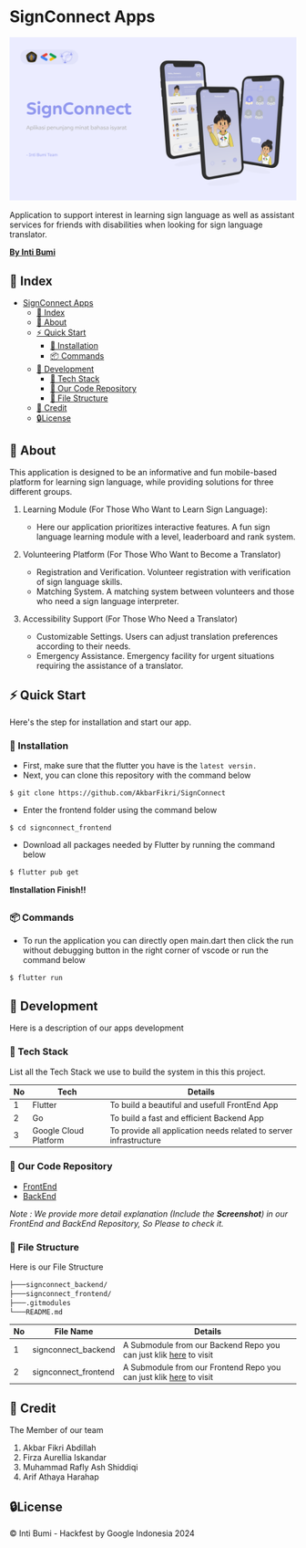 # SignConnect Apps

![Alt text](/assets/Profile.svg "a title")

Application to support interest in learning sign language as well as assistant services for friends with disabilities when looking for sign language translator.

<u>**By Inti Bumi**</u>

## 📒 Index

- [SignConnect Apps](#signconnect-apps)
  - [📒 Index](#-index)
  - [🔰 About](#-about)
  - [⚡ Quick Start](#-quick-start)
    - [🔌 Installation](#-installation)
    - [📦 Commands](#-commands)
  - [🔧 Development](#-development)
    - [📓 Tech Stack](#-tech-stack)
    - [🔩 Our Code Repository](#-our-code-repository)
    - [📁 File Structure](#-file-structure)
  - [🌟 Credit](#-credit)
  - [🔒License](#license)

## 🔰 About

This application is designed to be an informative and fun mobile-based platform for learning sign language, while providing solutions for three different groups.

1. Learning Module (For Those Who Want to Learn Sign Language):

   - Here our application prioritizes interactive features. A fun sign language learning module with a level, leaderboard and rank system.

2. Volunteering Platform (For Those Who Want to Become a Translator)

   - Registration and Verification. Volunteer registration with verification of sign language skills.
   - Matching System. A matching system between volunteers and those who need a sign language interpreter.

3. Accessibility Support (For Those Who Need a Translator)
   - Customizable Settings. Users can adjust translation preferences according to their needs.
   - Emergency Assistance. Emergency facility for urgent situations requiring the assistance of a translator.

## ⚡ Quick Start

Here's the step for installation and start our app.

### 🔌 Installation

- First, make sure that the flutter you have is the `latest versin.`
- Next, you can clone this repository with the command below

```
$ git clone https://github.com/AkbarFikri/SignConnect
```

- Enter the frontend folder using the command below

```
$ cd signconnect_frontend
```

- Download all packages needed by Flutter by running the command below

```
$ flutter pub get
```

**❗Installation Finish!!**

### 📦 Commands

- To run the application you can directly open main.dart then click the run without debugging button in the right corner of vscode or run the command below

```
$ flutter run
```

## 🔧 Development

Here is a description of our apps development

### 📓 Tech Stack

List all the Tech Stack we use to build the system in this this project.

| No  | Tech                  | Details                                                           |
| --- | --------------------- | ----------------------------------------------------------------- |
| 1   | Flutter               | To build a beautiful and usefull FrontEnd App                     |
| 2   | Go                    | To build a fast and efficient Backend App                         |
| 3   | Google Cloud Platform | To provide all application needs related to server infrastructure |

### 🔩 Our Code Repository

- [FrontEnd](https://github.com/AkbarFikri/signconnect_frontend)
- [BackEnd](https://github.com/AkbarFikri/signconnect_backend)

_Note : We provide more detail explanation (Include the **Screenshot**) in our FrontEnd and BackEnd Repository, So Please to check it._

### 📁 File Structure

Here is our File Structure

```
├───signconnect_backend/
├───signconnect_frontend/
├───.gitmodules
└───README.md
```

| No  | File Name            | Details                                                                                                                  |
| --- | -------------------- | ------------------------------------------------------------------------------------------------------------------------ |
| 1   | signconnect_backend  | A Submodule from our Backend Repo you can just klik [here](https://github.com/AkbarFikri/signconnect_backend) to visit   |
| 2   | signconnect_frontend | A Submodule from our Frontend Repo you can just klik [here](https://github.com/AkbarFikri/signconnect_frontend) to visit |

## 🌟 Credit

The Member of our team

1. Akbar Fikri Abdillah
2. Firza Aurellia Iskandar
3. Muhammad Rafly Ash Shiddiqi
4. Arif Athaya Harahap

## 🔒License

© Inti Bumi - Hackfest by Google Indonesia 2024
